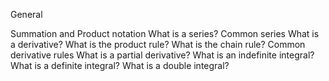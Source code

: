 General

Summation and Product notation
 What is a series?
 Common series
 What is a derivative?
 What is the product rule?
 What is the chain rule?
 Common derivative rules
 What is a partial derivative?
 What is an indefinite integral?
 What is a definite integral?
 What is a double integral?
					    